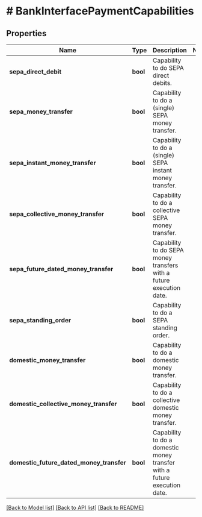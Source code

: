 # # BankInterfacePaymentCapabilities

## Properties

Name | Type | Description | Notes
------------ | ------------- | ------------- | -------------
**sepa_direct_debit** | **bool** | Capability to do SEPA direct debits. |
**sepa_money_transfer** | **bool** | Capability to do a (single) SEPA money transfer. |
**sepa_instant_money_transfer** | **bool** | Capability to do a (single) SEPA instant money transfer. |
**sepa_collective_money_transfer** | **bool** | Capability to do a collective SEPA money transfer. |
**sepa_future_dated_money_transfer** | **bool** | Capability to do SEPA money transfers with a future execution date. |
**sepa_standing_order** | **bool** | Capability to do a SEPA standing order. |
**domestic_money_transfer** | **bool** | Capability to do a domestic money transfer. |
**domestic_collective_money_transfer** | **bool** | Capability to do a collective domestic money transfer. |
**domestic_future_dated_money_transfer** | **bool** | Capability to do a domestic money transfer with a future execution date. |

[[Back to Model list]](../../README.md#models) [[Back to API list]](../../README.md#endpoints) [[Back to README]](../../README.md)
